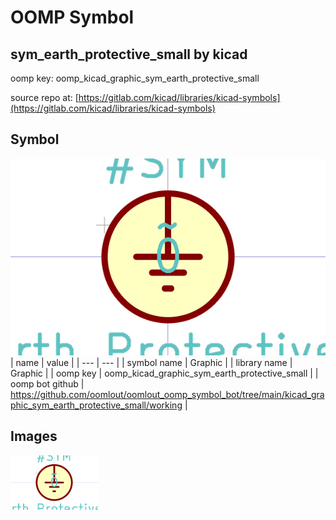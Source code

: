 # OOMP Symbol  
## sym_earth_protective_small  by kicad  
  
oomp key: oomp_kicad_graphic_sym_earth_protective_small  
  
source repo at: [https://gitlab.com/kicad/libraries/kicad-symbols](https://gitlab.com/kicad/libraries/kicad-symbols)  
## Symbol  
  
[![working.png](working_600.png)](working.png)  
| name | value | 
| --- | --- | 
| symbol name | Graphic | 
| library name | Graphic | 
| oomp key | oomp_kicad_graphic_sym_earth_protective_small | 
| oomp bot github | https://github.com/oomlout/oomlout_oomp_symbol_bot/tree/main/kicad_graphic_sym_earth_protective_small/working | 
## Images  
  
[![working.png](working_140.png)](working.png)  
